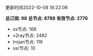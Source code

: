 更新时间2022-10-08 18:22:06

**总订阅: 98**
**总节点: 8788**
**有效节点: 2776**
- ss节点: 168
- v2ray节点: 2482
- trojan节点: 116
- ssr节点: 10
